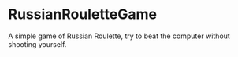# RussianRouletteGame

A simple game of Russian Roulette, try to beat the computer without shooting yourself.

